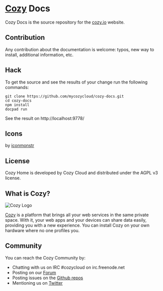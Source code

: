# [Cozy](http://cozy.io) Docs

Cozy Docs is the source repository for the [cozy.io](http://cozy.io) website.

## Contribution

Any contribution about the documentation is welcome: typos, new way to install,
additional information, etc.

## Hack

To get the source and see the results of your change run the following
commands:

    git clone https://github.com/mycozycloud/cozy-docs.git
    cd cozy-docs
    npm install
    docpad run

See the result on http://localhost:9778/

## Icons

by [iconmonstr](http://iconmonstr.com/)

## License

Cozy Home is developed by Cozy Cloud and distributed under the AGPL v3 license.

## What is Cozy?

![Cozy Logo](https://raw.github.com/mycozycloud/cozy-setup/gh-pages/assets/images/happycloud.png)

[Cozy](http://cozy.io) is a platform that brings all your web services in the
same private space.  With it, your web apps and your devices can share data
easily, providing you with a new experience. You can install Cozy on your own
hardware where no one profiles you. 

## Community 

You can reach the Cozy Community by:

* Chatting with us on IRC #cozycloud on irc.freenode.net
* Posting on our [Forum](https://groups.google.com/forum/?fromgroups#!forum/cozy-cloud)
* Posting issues on the [Github repos](https://github.com/mycozycloud/)
* Mentioning us on [Twitter](http://twitter.com/mycozycloud)
